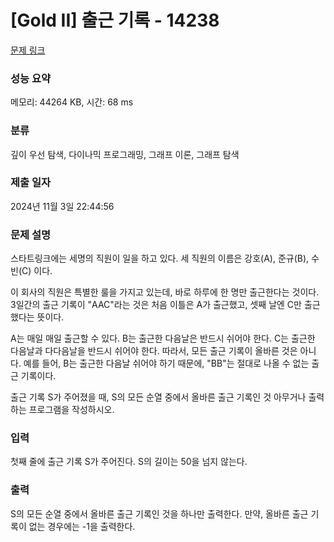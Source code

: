 # [Gold II] 출근 기록 - 14238 

[문제 링크](https://www.acmicpc.net/problem/14238) 

### 성능 요약

메모리: 44264 KB, 시간: 68 ms

### 분류

깊이 우선 탐색, 다이나믹 프로그래밍, 그래프 이론, 그래프 탐색

### 제출 일자

2024년 11월 3일 22:44:56

### 문제 설명

<p>스타트링크에는 세명의 직원이 일을 하고 있다. 세 직원의 이름은 강호(A), 준규(B), 수빈(C) 이다.</p>

<p>이 회사의 직원은 특별한 룰을 가지고 있는데, 바로 하루에 한 명만 출근한다는 것이다. 3일간의 출근 기록이 "AAC"라는 것은 처음 이틀은 A가 출근했고, 셋째 날엔 C만 출근했다는 뜻이다.</p>

<p>A는 매일 매일 출근할 수 있다. B는 출근한 다음날은 반드시 쉬어야 한다. C는 출근한 다음날과 다다음날을 반드시 쉬어야 한다. 따라서, 모든 출근 기록이 올바른 것은 아니다. 예를 들어, B는 출근한 다음날 쉬어야 하기 때문에, "BB"는 절대로 나올 수 없는 출근 기록이다. </p>

<p>출근 기록 S가 주어졌을 때, S의 모든 순열 중에서 올바른 출근 기록인 것 아무거나 출력하는 프로그램을 작성하시오.</p>

### 입력 

 <p>첫째 줄에 출근 기록 S가 주어진다. S의 길이는 50을 넘지 않는다.</p>

### 출력 

 <p>S의 모든 순열 중에서 올바른 출근 기록인 것을 하나만 출력한다. 만약, 올바른 출근 기록이 없는 경우에는 -1을 출력한다.</p>

